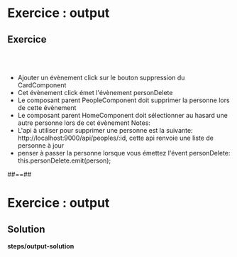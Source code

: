 <!-- .slide: class="exercice" -->
# Exercice : output
## Exercice
<br><br>

- Ajouter un évènement click sur le bouton suppression du CardComponent
- Cet évènement click émet l'évènement personDelete
- Le composant parent PeopleComponent doit supprimer la personne lors de cette évènement
- Le composant parent HomeComponent doit sélectionner au hasard une autre personne lors de cet évènement
Notes:
- L'api à utiliser pour supprimer une personne est la suivante: http://localhost:9000/api/peoples/:id, cette api renvoie une liste de personne à jour
- penser à passer la personne lorsque vous émettez l'évent personDelete: this.personDelete.emit(person);

##==##

<!-- .slide: class="exercice full-center" -->
# Exercice : output
## Solution
<b>steps/output-solution</b>
